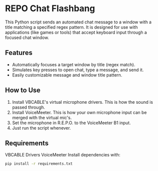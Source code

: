 # REPO Chat Flashbang

This Python script sends an automated chat message to a window with a title matching a specified regex pattern. It is designed for use with applications (like games or tools) that accept keyboard input through a focused chat window.

## Features

- Automatically focuses a target window by title (regex match).
- Simulates key presses to open chat, type a message, and send it.
- Easily customizable message and window title pattern.

## How to Use

1. Install VBCABLE's virtual microphone drivers. This is how the sound is passed through.
2. Install VoiceMeeter. This is how your own microphone input can be merged with the virtual mic's.
3. Set the microphone in R.E.P.O. to the VoiceMeeter B1 input.
4. Just run the script whenever.

## Requirements

VBCABLE Drivers
VoiceMeeter
Install dependencies with:

```bash
pip install -r requirements.txt
